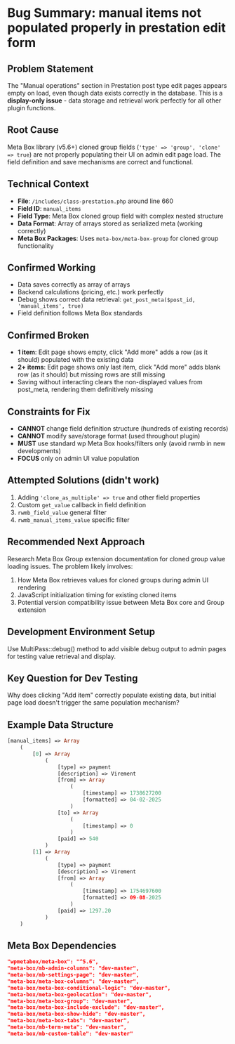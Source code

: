 # Bug Summary: manual items not populated properly in prestation edit form

## Problem Statement
The "Manual operations" section in Prestation post type edit pages appears empty on load, even though data exists correctly in the database. This is a **display-only issue** - data storage and retrieval work perfectly for all other plugin functions.

## Root Cause
Meta Box library (v5.6+) cloned group fields (`'type' => 'group', 'clone' => true`) are not properly populating their UI on admin edit page load. The field definition and save mechanisms are correct and functional.

## Technical Context
- **File**: `/includes/class-prestation.php` around line 660
- **Field ID**: `manual_items` 
- **Field Type**: Meta Box cloned group field with complex nested structure
- **Data Format**: Array of arrays stored as serialized meta (working correctly)
- **Meta Box Packages**: Uses `meta-box/meta-box-group` for cloned group functionality

## Confirmed Working
- Data saves correctly as array of arrays
- Backend calculations (pricing, etc.) work perfectly 
- Debug shows correct data retrieval: `get_post_meta($post_id, 'manual_items', true)`
- Field definition follows Meta Box standards

## Confirmed Broken
- **1 item**: Edit page shows empty, click "Add more" adds a row (as it should) populated with the existing data
- **2+ items**: Edit page shows only last item, click "Add more" adds blank row (as it should) but missing rows are still missing
- Saving without interacting clears the non-displayed values from post_meta, rendering them definitively missing

## Constraints for Fix
- **CANNOT** change field definition structure (hundreds of existing records)
- **CANNOT** modify save/storage format (used throughout plugin)
- **MUST** use standard wp Meta Box hooks/filters only (avoid rwmb in new developments)
- **FOCUS** only on admin UI value population

## Attempted Solutions (didn't work)
1. Adding `'clone_as_multiple' => true` and other field properties
2. Custom `get_value` callback in field definition
3. `rwmb_field_value` general filter
4. `rwmb_manual_items_value` specific filter

## Recommended Next Approach
Research Meta Box Group extension documentation for cloned group value loading issues. The problem likely involves:
1. How Meta Box retrieves values for cloned groups during admin UI rendering
2. JavaScript initialization timing for existing cloned items
3. Potential version compatibility issue between Meta Box core and Group extension

## Development Environment Setup
Use MultiPass::debug() method to add visible debug output to admin pages for testing value retrieval and display.

## Key Question for Dev Testing
Why does clicking "Add item" correctly populate existing data, but initial page load doesn't trigger the same population mechanism?

## Example Data Structure
```php
[manual_items] => Array
    (
        [0] => Array
            (
                [type] => payment
                [description] => Virement
                [from] => Array
                    (
                        [timestamp] => 1738627200
                        [formatted] => 04-02-2025
                    )
                [to] => Array
                    (
                        [timestamp] => 0
                    )
                [paid] => 540
            )
        [1] => Array
            (
                [type] => payment
                [description] => Virement
                [from] => Array
                    (
                        [timestamp] => 1754697600
                        [formatted] => 09-08-2025
                    )
                [paid] => 1297.20
            )
    )
```

## Meta Box Dependencies
```json
"wpmetabox/meta-box": "^5.6",
"meta-box/mb-admin-columns": "dev-master",
"meta-box/mb-settings-page": "dev-master",
"meta-box/meta-box-columns": "dev-master",
"meta-box/meta-box-conditional-logic": "dev-master",
"meta-box/meta-box-geolocation": "dev-master",
"meta-box/meta-box-group": "dev-master",
"meta-box/meta-box-include-exclude": "dev-master",
"meta-box/meta-box-show-hide": "dev-master",
"meta-box/meta-box-tabs": "dev-master",
"meta-box/mb-term-meta": "dev-master",
"meta-box/mb-custom-table": "dev-master"
```
